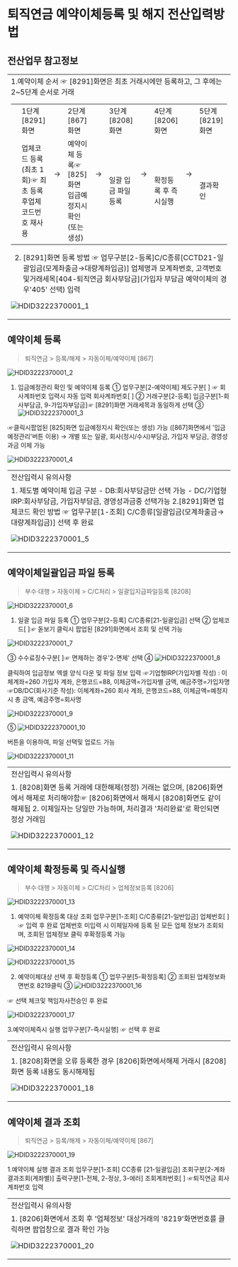 # 퇴직연금 예약이체등록 및 해지 전산입력방법
## 전산업무 참고정보

<table><tbody><tr>
<td>1.예약이체 순서
☞ [8291]화면은 최초 거래시에만 등록하고, 그 후에는 2~5단계 순서로 거래

<table><tbody><tr><td rowspan="2"></td><td>1단계[8291]화면</td><td rowspan="2">→</td><td>2단계[867]화면</td><td rowspan="2">→</td><td>3단계[8208]화면</td><td rowspan="2">→</td><td>4단계 [8206]화면</td><td rowspan="2">→</td><td>5단계 [8219]화면</td></tr><tr><td>업체코드 등록(최초 1회)☞ 최초 등록 후업체코드번호 재사용</td><td>예약이체 등록☞[825]화면 입금예정지시확인(또는 생성)</td><td>일괄 입금 파일 등록</td><td>확정등록 후 즉시실행</td><td>결과확인</td></tr></tbody>
</table>


2. [8291]화면 등록 방법
☞ 업무구분[2-등록]C/C종류[CCTD21-일괄입금(모계좌출금→대량계좌입금)] 업체명과 모계좌번호, 고객번호및거래세목[404-퇴직연금 회사부담금](가입자 부담금 예약이체의 경우'405' 선택) 입력

![HDID3222370001_1](HDID3222370001_1.jpg)
</td></tr></tbody>
</table>


## 예약이체 등록
> 퇴직연금 > 등록/해제 > 자동이체/예약이체 [867]

![HDID3222370001_2](HDID3222370001_2.jpg)

1. 입금예정관리 확인 및 예약이체 등록
① 업무구분[2-예약이체]
제도구분[ ] ☞ 회사계좌번호 입력시 자동 입력
회사계좌번호[ ]
② 거래구분[2-등록]
입금구분[1-회사부담금, 9-가입자부담금]☞ [8291]화면 거래세목과 동일하게 선택
③
![HDID3222370001_3](HDID3222370001_3.jpg)

☞클릭시팝업된 [825]화면 입금예정지시 확인(또는 생성) 가능
([867]화면에서 '입금예정관리'버튼 이용) → 개별 또는 일괄, 회사(정시/수시)부담금, 가입자 부담금, 경영성과금 이체 가능

![HDID3222370001_4](HDID3222370001_4.jpg)


<table><tbody><tr>
<td>
전산입력시 유의사항</td></tr><tr>
<td>1. 제도별 예약이체 입금 구분
- DB:회사부담금만 선택 가능
- DC/기업형IRP:회사부담금, 가입자부담금, 경영성과금중 선택가능
2.[8291]화면 업체코드 확인 방법
☞ 업무구분[1-조회] C/C종류[일괄입금(모계좌출금→대량계좌입금)] 선택 후 완료

![HDID3222370001_5](HDID3222370001_5.jpg)
</td></tr></tbody>
</table>


## 예약이체일괄입금 파일 등록
> 부수·대행 > 자동이체 > C/C처리 > 일괄입지급파일등록 [8208]

![HDID3222370001_6](HDID3222370001_6.jpg)

1. 일괄 입금 파일 등록
① 업무구분[2-등록] C/C종류[21-일괄입금] 선택
② 업체코드[ ]☞ 돋보기 클릭시 팝업된 [8291]화면에서 조회 및 선택 가능

![HDID3222370001_7](HDID3222370001_7.jpg)

③ 수수료징수구분[ ]☞ 면제하는 경우'2-면제' 선택
④
![HDID3222370001_8](HDID3222370001_8.jpg)

클릭하여 입금정보 엑셀 양식 다운 및 파일 정보 입력
☞기업형IRP(가입자별 작성) : 이체계좌=260 가입자 계좌, 은행코드=88, 이체금액=가입자별 금액, 예금주명=가입자명
☞DB/DC(회사기준 작성): 이체계좌=260 회사 계좌, 은행코드=88, 이체금액=예정지시 총 금액, 예금주명=회사명

![HDID3222370001_9](HDID3222370001_9.jpg)

⑤
![HDID3222370001_10](HDID3222370001_10.jpg)

버튼을 이용하여, 파일 선택및 업로드 가능

![HDID3222370001_11](HDID3222370001_11.jpg)


<table><tbody><tr>
<td>
전산입력시 유의사항</td></tr><tr>
<td>1. [8208]화면 등록 거래에 대한해제(정정) 거래는 없으며, [8206]화면에서 해제로 처리해야함☞ [8206]화면에서 해제시 [8208]화면도 같이 해제됨
2. 이체일자는 당일만 가능하며, 처리결과 '처리완료'로 확인되면 정상 거래임

![HDID3222370001_12](HDID3222370001_12.jpg)
</td></tr></tbody>
</table>


## 예약이체 확정등록 및 즉시실행
> 부수·대행 > 자동이체 > C/C처리 > 업체정보등록 [8206]

![HDID3222370001_13](HDID3222370001_13.jpg)

1. 예약이체 확정등록 대상 조회
업무구분[1-조회]
C/C종류[21-일반입금]
업체번호[ ] ☞ 입력 후 완료
업체번호 미입력 시 이체일자에 등록 된 모든 업체 정보가 조회되며, 조회된 업체정보 클릭 후확정등록 가능

![HDID3222370001_14](HDID3222370001_14.jpg)


![HDID3222370001_15](HDID3222370001_15.jpg)

2. 예약이체대상 선택 후 확정등록
① 업무구분[5-확정등록]
② 조회된 업체정보화면번호
8219클릭
③
![HDID3222370001_16](HDID3222370001_16.jpg)

☞ 선택 체크및 책임자사전승인 후 완료

![HDID3222370001_17](HDID3222370001_17.jpg)

3.예약이체즉시 실행
업무구분[7-즉시실행] ☞ 선택 후 완료

<table><tbody><tr>
<td>
전산입력시 유의사항</td></tr><tr>
<td>1. [8208]화면을 오류 등록한 경우 [8206]화면에서해제 거래시 [8208]화면 등록 내용도 동시해제됨

![HDID3222370001_18](HDID3222370001_18.jpg)
</td></tr></tbody>
</table>


## 예약이체 결과 조회
> 퇴직연금 > 등록/해제 > 자동이체/예약이체 [867]

![HDID3222370001_19](HDID3222370001_19.jpg)

1.예약이체 실행 결과 조회
업무구분[1-조회]
CC종류 [21-일괄입금]
조회구분[2-계좌결과조회(계좌별)]
출력구분[1-전체, 2-정상, 3-에러]
조회계좌번호[ ] ☞퇴직연금 회사계좌번호 입력

<table><tbody><tr>
<td>
전산입력시 유의사항</td></tr><tr>
<td>1. [8206]화면에서 조회 후 '업체정보' 대상거래의 '8219'화면번호를 클릭하면 팝업창으로 결과 확인 가능

![HDID3222370001_20](HDID3222370001_20.jpg)
</td></tr></tbody>
</table>


